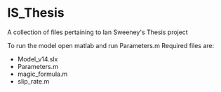 # IS_Thesis
A collection of files pertaining to Ian Sweeney's Thesis project

To run the model open matlab and run Parameters.m
Required files are:
  - Model_v14.slx
  - Parameters.m
  - magic_formula.m
  - slip_rate.m
  
  
